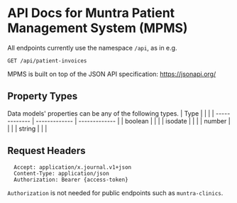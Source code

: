 # API Docs for Muntra Patient Management System (MPMS)

All endpoints currently use the namespace `/api`, as in e.g.
```
GET /api/patient-invoices
```
MPMS is built on top of the JSON API specification:
https://jsonapi.org/
## Property Types
Data models' properties can be any of the following types.
| Type |  |  |
| ------------- | ------------- | ------------- |
| boolean |  |  |
| isodate |  |  |
| number |  |  |
| string |  |  |

## Request Headers
```
  Accept: application/x.journal.v1+json
  Content-Type: application/json
  Authorization: Bearer {access-token}
```

`Authorization` is not needed for public endpoints such as `muntra-clinics`.

